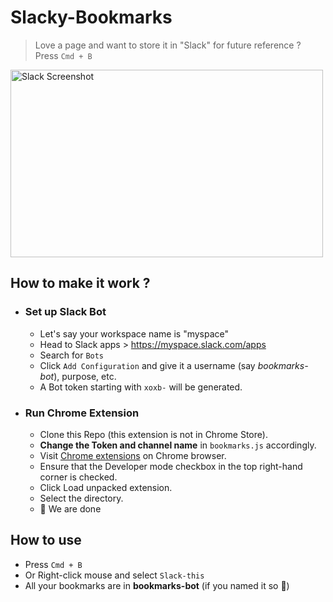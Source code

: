 # Slacky-Bookmarks
> Love a page and want to store it in "Slack" for future reference ?
Press `Cmd + B`
<img src="https://github.com/akki777/Slacky-Bookmarks/blob/master/screenshot_slack.png" alt="Slack Screenshot" height="300" width="500"/>

## How to make it work ?
- ### Set up Slack Bot
   - Let's say your workspace name is "myspace"
   - Head to Slack apps > https://myspace.slack.com/apps
   - Search for `Bots`
   - Click `Add Configuration` and give it a username (say _bookmarks-bot_), purpose, etc.
   - A Bot token starting with `xoxb-` will be generated.

- ### Run Chrome Extension
  - Clone this Repo (this extension is not in Chrome Store).
  - __Change the Token and channel name__ in `bookmarks.js` accordingly.
  - Visit [Chrome extensions](https://chrome://extensions) on Chrome browser.
  - Ensure that the Developer mode checkbox in the top right-hand corner is checked.
  - Click Load unpacked extension.
  - Select the directory.
  - :tada: We are done

## How to use
- Press `Cmd + B`
- Or Right-click mouse and select `Slack-this`
- All your bookmarks are in  __bookmarks-bot__ (if you named it so :grimacing:)
 
